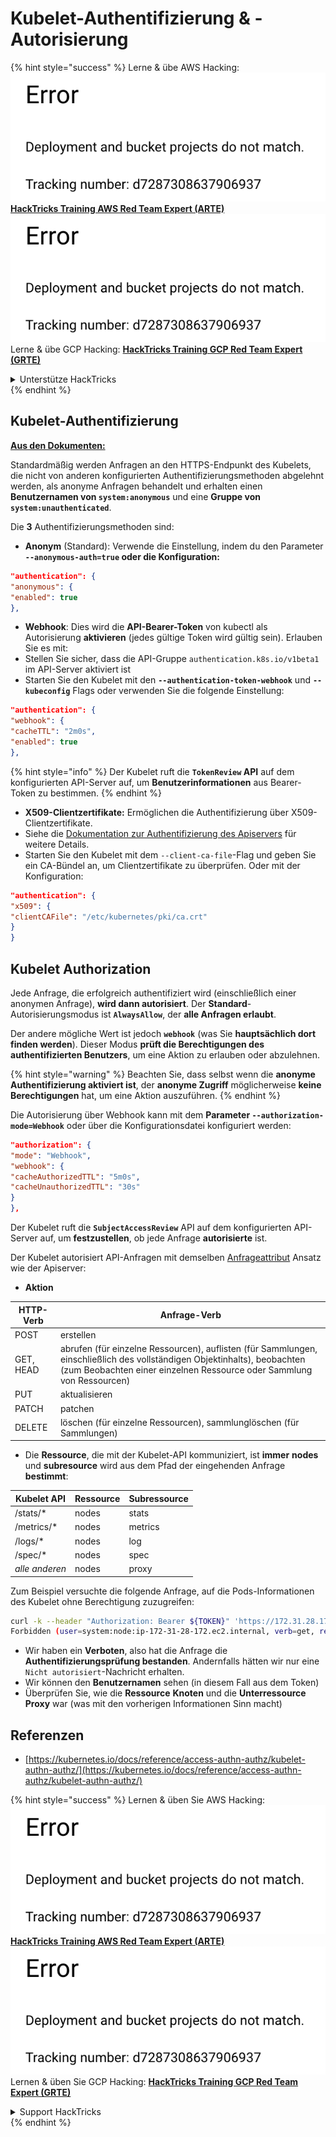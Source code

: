 # Kubelet-Authentifizierung & -Autorisierung

{% hint style="success" %}
Lerne & übe AWS Hacking:<img src="../../../.gitbook/assets/image (1) (1).png" alt="" data-size="line">[**HackTricks Training AWS Red Team Expert (ARTE)**](https://training.hacktricks.xyz/courses/arte)<img src="../../../.gitbook/assets/image (1) (1).png" alt="" data-size="line">\
Lerne & übe GCP Hacking: <img src="../../../.gitbook/assets/image (2).png" alt="" data-size="line">[**HackTricks Training GCP Red Team Expert (GRTE)**<img src="../../../.gitbook/assets/image (2).png" alt="" data-size="line">](https://training.hacktricks.xyz/courses/grte)

<details>

<summary>Unterstütze HackTricks</summary>

* Überprüfe die [**Abonnementpläne**](https://github.com/sponsors/carlospolop)!
* **Tritt der** 💬 [**Discord-Gruppe**](https://discord.gg/hRep4RUj7f) oder der [**Telegram-Gruppe**](https://t.me/peass) bei oder **folge** uns auf **Twitter** 🐦 [**@hacktricks\_live**](https://twitter.com/hacktricks\_live)**.**
* **Teile Hacking-Tricks, indem du PRs zu den** [**HackTricks**](https://github.com/carlospolop/hacktricks) und [**HackTricks Cloud**](https://github.com/carlospolop/hacktricks-cloud) GitHub-Repos einreichst.

</details>
{% endhint %}

## Kubelet-Authentifizierung <a href="#kubelet-authentication" id="kubelet-authentication"></a>

[**Aus den Dokumenten:**](https://kubernetes.io/docs/reference/access-authn-authz/kubelet-authn-authz/)

Standardmäßig werden Anfragen an den HTTPS-Endpunkt des Kubelets, die nicht von anderen konfigurierten Authentifizierungsmethoden abgelehnt werden, als anonyme Anfragen behandelt und erhalten einen **Benutzernamen von `system:anonymous`** und eine **Gruppe von `system:unauthenticated`**.

Die **3** Authentifizierungsmethoden sind:

* **Anonym** (Standard): Verwende die Einstellung, indem du den Parameter **`--anonymous-auth=true` oder die Konfiguration:**
```json
"authentication": {
"anonymous": {
"enabled": true
},
```
* **Webhook**: Dies wird die **API-Bearer-Token** von kubectl als Autorisierung **aktivieren** (jedes gültige Token wird gültig sein). Erlauben Sie es mit:
* Stellen Sie sicher, dass die API-Gruppe `authentication.k8s.io/v1beta1` im API-Server aktiviert ist
* Starten Sie den Kubelet mit den **`--authentication-token-webhook`** und **`--kubeconfig`** Flags oder verwenden Sie die folgende Einstellung:
```json
"authentication": {
"webhook": {
"cacheTTL": "2m0s",
"enabled": true
},
```
{% hint style="info" %}
Der Kubelet ruft die **`TokenReview` API** auf dem konfigurierten API-Server auf, um **Benutzerinformationen** aus Bearer-Token zu bestimmen.
{% endhint %}

* **X509-Clientzertifikate:** Ermöglichen die Authentifizierung über X509-Clientzertifikate.
* Siehe die [Dokumentation zur Authentifizierung des Apiservers](https://kubernetes.io/docs/reference/access-authn-authz/authentication/#x509-client-certs) für weitere Details.
* Starten Sie den Kubelet mit dem `--client-ca-file`-Flag und geben Sie ein CA-Bündel an, um Clientzertifikate zu überprüfen. Oder mit der Konfiguration:
```json
"authentication": {
"x509": {
"clientCAFile": "/etc/kubernetes/pki/ca.crt"
}
}
```
## Kubelet Authorization <a href="#kubelet-authentication" id="kubelet-authentication"></a>

Jede Anfrage, die erfolgreich authentifiziert wird (einschließlich einer anonymen Anfrage), **wird dann autorisiert**. Der **Standard**-Autorisierungsmodus ist **`AlwaysAllow`**, der **alle Anfragen erlaubt**.

Der andere mögliche Wert ist jedoch **`webhook`** (was Sie **hauptsächlich dort finden werden**). Dieser Modus **prüft die Berechtigungen des authentifizierten Benutzers**, um eine Aktion zu erlauben oder abzulehnen.

{% hint style="warning" %}
Beachten Sie, dass selbst wenn die **anonyme Authentifizierung aktiviert ist**, der **anonyme Zugriff** möglicherweise **keine Berechtigungen** hat, um eine Aktion auszuführen.
{% endhint %}

Die Autorisierung über Webhook kann mit dem **Parameter `--authorization-mode=Webhook`** oder über die Konfigurationsdatei konfiguriert werden:
```json
"authorization": {
"mode": "Webhook",
"webhook": {
"cacheAuthorizedTTL": "5m0s",
"cacheUnauthorizedTTL": "30s"
}
},
```
Der Kubelet ruft die **`SubjectAccessReview`** API auf dem konfigurierten API-Server auf, um **festzustellen**, ob jede Anfrage **autorisierte** ist.

Der Kubelet autorisiert API-Anfragen mit demselben [Anfrageattribut](https://kubernetes.io/docs/reference/access-authn-authz/authorization/#review-your-request-attributes) Ansatz wie der Apiserver:

* **Aktion**

| HTTP-Verb | Anfrage-Verb                                                                                                                                                  |
| --------- | ------------------------------------------------------------------------------------------------------------------------------------------------------------- |
| POST      | erstellen                                                                                                                                                     |
| GET, HEAD | abrufen (für einzelne Ressourcen), auflisten (für Sammlungen, einschließlich des vollständigen Objektinhalts), beobachten (zum Beobachten einer einzelnen Ressource oder Sammlung von Ressourcen) |
| PUT       | aktualisieren                                                                                                                                                 |
| PATCH     | patchen                                                                                                                                                       |
| DELETE    | löschen (für einzelne Ressourcen), sammlunglöschen (für Sammlungen)                                                                                          |

* Die **Ressource**, die mit der Kubelet-API kommuniziert, ist **immer** **nodes** und **subresource** wird aus dem Pfad der eingehenden Anfrage **bestimmt**:

| Kubelet API  | Ressource | Subressource |
| ------------ | --------- | ------------ |
| /stats/\*    | nodes     | stats        |
| /metrics/\*  | nodes     | metrics      |
| /logs/\*     | nodes     | log          |
| /spec/\*     | nodes     | spec         |
| _alle anderen_ | nodes   | proxy        |

Zum Beispiel versuchte die folgende Anfrage, auf die Pods-Informationen des Kubelet ohne Berechtigung zuzugreifen:
```bash
curl -k --header "Authorization: Bearer ${TOKEN}" 'https://172.31.28.172:10250/pods'
Forbidden (user=system:node:ip-172-31-28-172.ec2.internal, verb=get, resource=nodes, subresource=proxy)
```
* Wir haben ein **Verboten**, also hat die Anfrage die **Authentifizierungsprüfung bestanden**. Andernfalls hätten wir nur eine `Nicht autorisiert`-Nachricht erhalten.
* Wir können den **Benutzernamen** sehen (in diesem Fall aus dem Token)
* Überprüfen Sie, wie die **Ressource** **Knoten** und die **Unterressource** **Proxy** war (was mit den vorherigen Informationen Sinn macht)

## Referenzen

* [https://kubernetes.io/docs/reference/access-authn-authz/kubelet-authn-authz/](https://kubernetes.io/docs/reference/access-authn-authz/kubelet-authn-authz/)

{% hint style="success" %}
Lernen & üben Sie AWS Hacking:<img src="../../../.gitbook/assets/image (1) (1).png" alt="" data-size="line">[**HackTricks Training AWS Red Team Expert (ARTE)**](https://training.hacktricks.xyz/courses/arte)<img src="../../../.gitbook/assets/image (1) (1).png" alt="" data-size="line">\
Lernen & üben Sie GCP Hacking: <img src="../../../.gitbook/assets/image (2).png" alt="" data-size="line">[**HackTricks Training GCP Red Team Expert (GRTE)**<img src="../../../.gitbook/assets/image (2).png" alt="" data-size="line">](https://training.hacktricks.xyz/courses/grte)

<details>

<summary>Support HackTricks</summary>

* Überprüfen Sie die [**Abonnementpläne**](https://github.com/sponsors/carlospolop)!
* **Treten Sie der** 💬 [**Discord-Gruppe**](https://discord.gg/hRep4RUj7f) oder der [**Telegram-Gruppe**](https://t.me/peass) bei oder **folgen** Sie uns auf **Twitter** 🐦 [**@hacktricks\_live**](https://twitter.com/hacktricks\_live)**.**
* **Teilen Sie Hacking-Tricks, indem Sie PRs an die** [**HackTricks**](https://github.com/carlospolop/hacktricks) und [**HackTricks Cloud**](https://github.com/carlospolop/hacktricks-cloud) GitHub-Repos senden.

</details>
{% endhint %}
